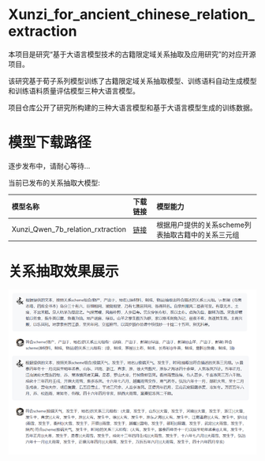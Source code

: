 # Xunzi_for_ancient_chinese_relation_extraction
本项目是研究“基于大语言模型技术的古籍限定域关系抽取及应用研究”的对应开源项目。

该研究基于荀子系列模型训练了古籍限定域关系抽取模型、训练语料自动生成模型和训练语料质量评估模型三种大语言模型。

项目仓库公开了研究所构建的三种大语言模型和基于大语言模型生成的训练数据。

# 模型下载路径
逐步发布中，请耐心等待...

当前已发布的关系抽取大模型:

| 模型名称                       | 下载链接                                                     |模型能力          |
| :----------------------------- | :----------------------------------------------------------- | :----------------|
|Xunzi_Qwen_7b_relation_rxtraction   | [链接](https://modelscope.cn/models/shenxin0925/Xunzi_Qwen_7b_relation_rxtraction) |根据用户提供的关系scheme列表抽取古籍中的关系三元组|



# 关系抽取效果展示
![index](./pic/pic1.png)
